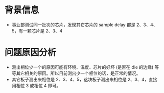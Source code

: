 
# 背景信息
- 事业部测试同一批次的芯片，发现其它芯片的 sample delay 都是 2、3、4、5，有一颗芯片是 2、3、4



# 问题原因分析
- 测出相位少一个的原因可能有环境、温度、芯片的好坏 (是否在 die 的边缘) 等等其它相关的原因。所以目前测出少一个相位的话，是正常的情况。
- 其它板子测出来相位是 2、3、4、5，这块板子测出来相位是 2、3、4，直接用相位 3 或相位 4 即可。